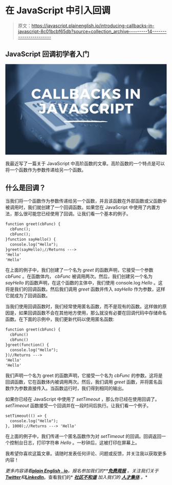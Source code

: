 # 在 JavaScript 中引入回调

> 原文：<https://javascript.plainenglish.io/introducing-callbacks-in-javascript-8c01bcbf65db?source=collection_archive---------14----------------------->

## JavaScript 回调初学者入门

![](img/3c959d72e4ce156a8557ccb0c5c9762e.png)

我最近写了一篇关于 JavaScript 中高阶函数的文章。高阶函数的一个特点是可以将一个函数作为参数传递给另一个函数。

## 什么是回调？

当我们将一个函数作为参数传递给另一个函数，并且该函数在外部函数或父函数中被调用时，我们就创建了一个回调函数。如果您在 JavaScript 中使用了内置方法，那么很可能您已经使用了回调。让我们看一个基本的例子。

```
function greet(cbFunc) {
  cbFunc();
  cbFunc();
}function sayHello() {
  console.log("Hello");
}greet(sayHello);//Returns --->
'Hello'
'Hello'
```

在上面的例子中，我们创建了一个名为 *greet* 的函数声明，它接受一个参数 *cbFunc* 。在函数体内， *cbFunc* 被调用两次。然后，我们创建另一个名为 *sayHello* 的函数声明，在这个函数的主体中，我们使用 console.log *Hello* 。这将是我们的回调函数。然后我们调用 *greet* 函数并传入 *sayHello* 作为参数，这样它就成为了回调函数。

当我们使用回调函数时，我们经常使用匿名函数，而不是现有的函数。这样做的原因是，如果回调函数不会在其他地方使用，那么就没有必要在回调代码中存储命名函数。在下面的示例中，我们更新代码以使用匿名函数:

```
function greet(cbFunc) {
  cbFunc()
  cbFunc()
}greet(function() {
  console.log("Hello");
})//Returns --->
'Hello'
'Hello'
```

我们声明一个名为 greet 的函数声明，它接受一个名为 *cbFunc* 的参数。这将是回调函数，它在函数体内被调用两次。然后，我们调用 *greet* 函数，并将匿名函数作为参数直接传入。当函数运行时，我们得到相同的输出。

如果你已经在 JavaScript 中使用了 *setTimeout* ，那么你已经在使用回调了。 *setTimeout* 函数接受一个回调并在一段时间后执行。让我们看一个例子。

```
setTimeout(() => {
  console.log("Hello");
}, 1000);//Returns ---> 'Hello'
```

在上面的例子中，我们传递一个匿名函数作为对 *setTimeout* 的回调。回调返回一个控制台日志，打印字符串 *Hello* 。一秒钟后，这被打印在屏幕上。

我希望你喜欢这篇文章。请随时发表任何评论、问题或反馈，并关注我以获取更多内容！

*更多内容请看*[***plain English . io***](https://plainenglish.io/)*。报名参加我们的**[***免费周报***](http://newsletter.plainenglish.io/) *。关注我们关于*[***Twitter***](https://twitter.com/inPlainEngHQ)*和*[***LinkedIn***](https://www.linkedin.com/company/inplainenglish/)*。查看我们的* [***社区不和谐***](https://discord.gg/GtDtUAvyhW) *加入我们的* [***人才集体***](https://inplainenglish.pallet.com/talent/welcome) *。**